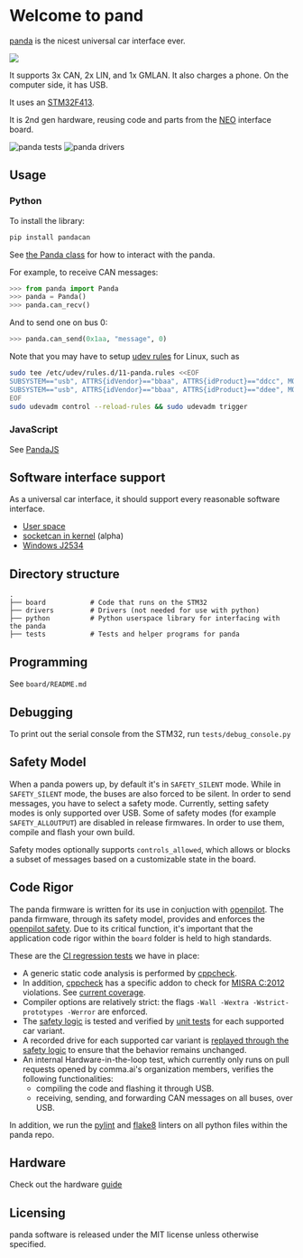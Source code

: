# Welcome to pand

[panda](http://github.com/commaai/panda) is the nicest universal car interface ever.

<a href="https://comma.ai/shop/products/panda-obd-ii-dongle"><img src="https://github.com/commaai/panda/blob/master/panda.png?raw=true"></a>

It supports 3x CAN, 2x LIN, and 1x GMLAN. It also charges a phone. On the computer side, it has USB.

It uses an [STM32F413](http://www.st.com/en/microcontrollers/stm32f413-423.html?querycriteria=productId=LN2004).

It is 2nd gen hardware, reusing code and parts from the [NEO](https://github.com/commaai/neo) interface board.

![panda tests](https://github.com/commaai/panda/workflows/tests/badge.svg)
![panda drivers](https://github.com/commaai/panda/workflows/drivers/badge.svg)

## Usage

### Python

To install the library:
``` bash
pip install pandacan
```

See [the Panda class](https://github.com/commaai/panda/blob/master/python/__init__.py) for how to interact with the panda.

For example, to receive CAN messages:
``` python
>>> from panda import Panda
>>> panda = Panda()
>>> panda.can_recv()
```
And to send one on bus 0:
``` python
>>> panda.can_send(0x1aa, "message", 0)
```
Note that you may have to setup [udev rules](https://github.com/commaai/panda/tree/master/drivers/linux) for Linux, such as
``` bash
sudo tee /etc/udev/rules.d/11-panda.rules <<EOF
SUBSYSTEM=="usb", ATTRS{idVendor}=="bbaa", ATTRS{idProduct}=="ddcc", MODE="0666"
SUBSYSTEM=="usb", ATTRS{idVendor}=="bbaa", ATTRS{idProduct}=="ddee", MODE="0666"
EOF
sudo udevadm control --reload-rules && sudo udevadm trigger
```

### JavaScript

See [PandaJS](https://github.com/commaai/pandajs)


## Software interface support

As a universal car interface, it should support every reasonable software interface.

- [User space](https://github.com/commaai/panda/tree/master/python)
- [socketcan in kernel](https://github.com/commaai/panda/tree/master/drivers/linux) (alpha)
- [Windows J2534](https://github.com/commaai/panda/tree/master/drivers/windows)

## Directory structure

```
.
├── board           # Code that runs on the STM32
├── drivers         # Drivers (not needed for use with python)
├── python          # Python userspace library for interfacing with the panda
├── tests           # Tests and helper programs for panda
```

## Programming

See `board/README.md`

## Debugging

To print out the serial console from the STM32, run `tests/debug_console.py`

## Safety Model

When a panda powers up, by default it's in `SAFETY_SILENT` mode. While in `SAFETY_SILENT` mode, the buses are also forced to be silent. In order to send messages, you have to select a safety mode. Currently, setting safety modes is only supported over USB. Some of safety modes (for example `SAFETY_ALLOUTPUT`) are disabled in release firmwares. In order to use them, compile and flash your own build.

Safety modes optionally supports `controls_allowed`, which allows or blocks a subset of messages based on a customizable state in the board.

## Code Rigor

The panda firmware is written for its use in conjuction with [openpilot](https://github.com/commaai/openpilot). The panda firmware, through its safety model, provides and enforces the
[openpilot safety](https://github.com/commaai/openpilot/blob/devel/SAFETY.md). Due to its critical function, it's important that the application code rigor within the `board` folder is held to high standards.

These are the [CI regression tests](https://github.com/commaai/panda/actions) we have in place:
* A generic static code analysis is performed by [cppcheck](https://github.com/danmar/cppcheck/).
* In addition, [cppcheck](https://github.com/danmar/cppcheck/) has a specific addon to check for [MISRA C:2012](https://www.misra.org.uk/MISRAHome/MISRAC2012/tabid/196/Default.aspx) violations. See [current coverage](https://github.com/commaai/panda/blob/master/tests/misra/coverage_table).
* Compiler options are relatively strict: the flags `-Wall -Wextra -Wstrict-prototypes -Werror` are enforced.
* The [safety logic](https://github.com/commaai/panda/tree/master/board/safety) is tested and verified by [unit tests](https://github.com/commaai/panda/tree/master/tests/safety) for each supported car variant.
* A recorded drive for each supported car variant is [replayed through the safety logic](https://github.com/commaai/panda/tree/master/tests/safety_replay)
to ensure that the behavior remains unchanged.
* An internal Hardware-in-the-loop test, which currently only runs on pull requests opened by comma.ai's organization members, verifies the following functionalities:
    * compiling the code and flashing it through USB.
    * receiving, sending, and forwarding CAN messages on all buses, over USB.

In addition, we run the [pylint](https://www.pylint.org/) and [flake8](https://github.com/PyCQA/flake8) linters on all python files within the panda repo.

## Hardware

Check out the hardware [guide](https://github.com/commaai/panda/blob/master/docs/guide.pdf)

## Licensing

panda software is released under the MIT license unless otherwise specified.
